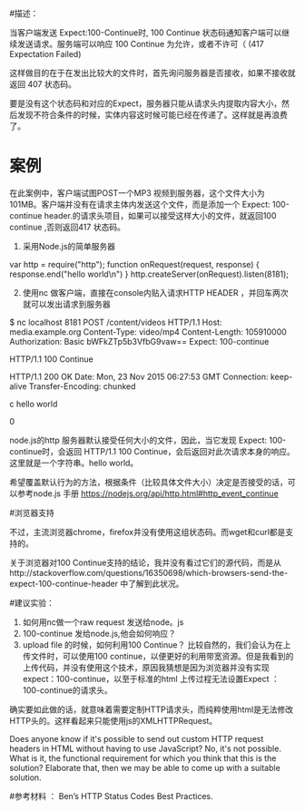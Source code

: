
#描述：

当客户端发送 Expect:100-Continue时,  100 Continue 状态码通知客户端可以继续发送请求。服务端可以响应 100 Continue 为允许，或者不许可（ (417 Expectation Failed) 

这样做目的在于在发出比较大的文件时，首先询问服务器是否接收，如果不接收就返回 407 状态码。

要是没有这个状态码和对应的Expect，服务器只能从请求头内提取内容大小，然后发现不符合条件的时候，实体内容这时候可能已经在传递了。这样就是再浪费了。

# 案例

在此案例中，客户端试图POST一个MP3 视频到服务器，这个文件大小为101MB。客户端并没有在请求主体内发送这个文件，而是添加一个 Expect: 100-continue header.的请求头项目，如果可以接受这样大小的文件，就返回100 continue ,否则返回417 状态码。

1. 采用Node.js的简单服务器

  var http = require("http");
  function onRequest(request, response) {
    response.end("hello world\n")
  }
  http.createServer(onRequest).listen(8181);

2. 使用nc 做客户端，直接在console内贴入请求HTTP HEADER ，并回车两次就可以发出请求到服务器

$ nc  localhost 8181
POST /content/videos HTTP/1.1
Host: media.example.org
Content-Type: video/mp4
Content-Length: 105910000
Authorization: Basic bWFkZTp5b3VfbG9vaw==
Expect: 100-continue

HTTP/1.1 100 Continue

HTTP/1.1 200 OK
Date: Mon, 23 Nov 2015 06:27:53 GMT
Connection: keep-alive
Transfer-Encoding: chunked

c
hello world

0

node.js的http 服务器默认接受任何大小的文件，因此，当它发现 Expect: 100-continue时，会返回 HTTP/1.1 100 Continue，会后返回对此次请求本身的响应。这里就是一个字符串。hello world。

希望覆盖默认行为的方法，根据条件（比较具体文件大小）决定是否接受的话，可以参考node.js 手册 https://nodejs.org/api/http.html#http_event_continue

#浏览器支持

不过，主流浏览器chrome，firefox并没有使用这组状态码。而wget和curl都是支持的。

关于浏览器对100 Continue支持的结论，我并没有看过它们的源代码，而是从http://stackoverflow.com/questions/16350698/which-browsers-send-the-expect-100-continue-header 中了解到此状况。

#建议实验：
1. 如何用nc做一个raw request 发送给node。js
2. 100-continue 发给node.js,他会如何响应？
3. upload file 的时候，如何利用100 Continue？
比较自然的，我们会认为在上传文件时，可以使用100 continue，以便更好的利用带宽资源。但是我看到的上传代码，并没有使用这个技术，原因我猜想是因为浏览器并没有实现expect：100-continue，以至于标准的html 上传过程无法设置Expect ：100-continue的请求头。

确实要如此做的话，就意味着需要定制HTTP请求头，而纯粹使用html是无法修改HTTP头的。这样看起来只能使用js的XMLHTTPRequest。

Does anyone know if it's possible to send out custom HTTP request headers in HTML without having to use JavaScript?
No, it's not possible.
What is it, the functional requirement for which you think that this is the solution? Elaborate that, then we may be able to come up with a suitable solution.


#参考材料 ： 
Ben’s HTTP Status Codes Best Practices.
